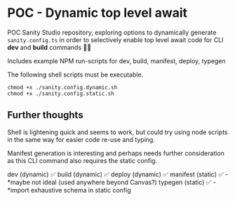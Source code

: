 # POC - Dynamic top level await

POC Sanity Studio repository, exploring options to dynamically generate `sanity.config.ts` in order to selectively enable top level await code for CLI **dev** and **build** commands 👩‍💻

Includes example NPM run-scripts for dev, build, manifest, deploy, typegen

The following shell scripts must be executable.

```
chmod +x ./sanity.config.dynamic.sh
chmod +x ./sanity.config.static.sh
```

## Further thoughts

Shell is lightening quick and seems to work, but could try using node scripts in the same way for easier code re-use and typing.

Manifest generation is interesting and perhaps needs further consideration as this CLI command also requires the static config.

dev (dynamic) ✅
build (dynamic) ✅
deploy (dynamic) ✅
manifest (static) ✅ - *maybe not ideal (used anywhere beyond Canvas?)
typegen (static) ✅ - *import exhaustive schema in static config

